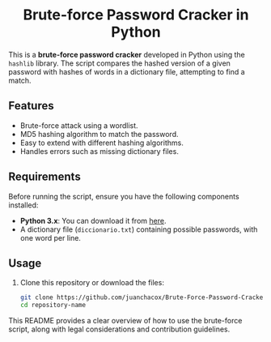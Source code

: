 <h1 align="center">Brute-force Password Cracker in Python</h1>

This is a **brute-force password cracker** developed in Python using the `hashlib` library. The script compares the hashed version of a given password with hashes of words in a dictionary file, attempting to find a match.

## Features

- Brute-force attack using a wordlist.
- MD5 hashing algorithm to match the password.
- Easy to extend with different hashing algorithms.
- Handles errors such as missing dictionary files.

## Requirements

Before running the script, ensure you have the following components installed:

- **Python 3.x**: You can download it from [here](https://www.python.org/downloads/).
- A dictionary file (`diccionario.txt`) containing possible passwords, with one word per line.

## Usage

1. Clone this repository or download the files:
   ```bash
   git clone https://github.com/juanchacox/Brute-Force-Password-Cracker.git
   cd repository-name

This README provides a clear overview of how to use the brute-force script, along with legal considerations and contribution guidelines.
